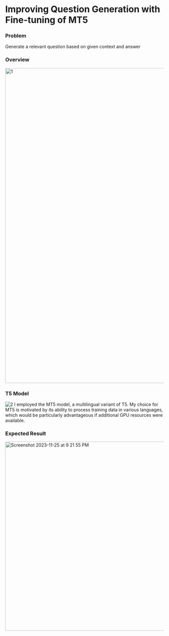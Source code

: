 # Improving Question Generation with Fine-tuning of MT5
### Problem
Generate a relevant question based on given context and answer

### Overview
<img width="1000" alt="1" src="https://github.com/ZihanXie/CSCI596_Final_Project/assets/112039431/1b676dfe-6069-4fe0-94c4-854b8d34c8a8">

### T5 Model
![2](https://github.com/ZihanXie/CSCI596_Final_Project/assets/112039431/f1a09924-9fd4-4d90-ac1c-a25e3321ba3d)
I employed the MT5 model, a multilingual variant of T5. My choice for MT5 is motivated by its ability to process training data in various languages, which would be particularly advantageous if additional GPU resources were available.

### Expected Result
<img width="600" alt="Screenshot 2023-11-25 at 9 21 55 PM" src="https://github.com/ZihanXie/CSCI596_Final_Project/assets/112039431/26c50e28-4e68-4b34-9f85-cf52970376ff">
